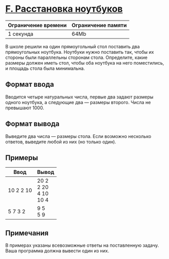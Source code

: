 # [F. Расстановка ноутбуков](https://contest.yandex.ru/contest/27393/problems/F/ "Ссылка на сайт с задачей")
| Ограничение времени | Ограничение памяти |
| -|-|
| 1 секунда | 64Mb |

В школе решили на один прямоугольный стол поставить два прямоугольных ноутбука. Ноутбуки нужно поставить так, чтобы их стороны были параллельны сторонам стола. Определите, какие размеры должен иметь стол, чтобы оба ноутбука на него поместились, и площадь стола была минимальна.

## Формат ввода

Вводится четыре натуральных числа, первые два задают размеры одного ноутбука, а следующие два — размеры второго. Числа не превышают 1000.

## Формат вывода

Выведите два числа — размеры стола. Если возможно несколько ответов, выведите любой из них (но только один).

## Примеры

| Ввод | Вывод |
| -|-|
| 10 2 2 10 | 20 2</br>2 20</br>4 10</br>10 4 |
| 5 7 3 2 | 9 5</br>5 9 |

## Примечания

В примерах указаны всевозможные ответы на поставленную задачу. Ваша программа должна вывести один из них.
